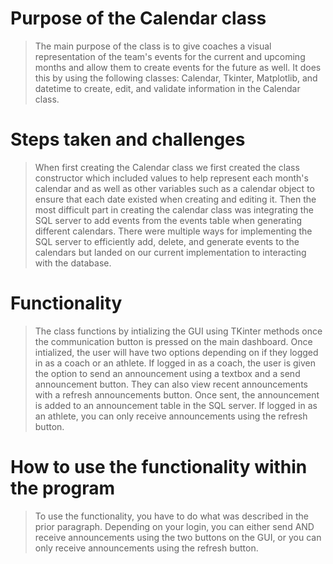 # Purpose of the Calendar class
> The main purpose of the class is to give coaches a visual representation of the team's events for the current and upcoming months and allow them to create events for the future as well.
> It does this by using the following classes: Calendar, Tkinter, Matplotlib, and datetime to create, edit, and validate information in the Calendar class.

# Steps taken and challenges
> When first creating the Calendar class we first created the class constructor which included values to help represent each month's calendar and as well as other variables such as a calendar object to ensure that each date existed when creating and editing it.
> Then the most difficult part in creating the calendar class was integrating the SQL server to add events from the events table when generating different calendars. There were multiple ways for implementing the SQL server to efficiently 
> add, delete, and generate events to the calendars but landed on our current implementation to interacting with the database. 

# Functionality
> The class functions by intializing the GUI using TKinter methods once the communication button is pressed on the main dashboard. Once intialized, the user will have two options depending on if they logged in as a coach or an athlete. If logged in as a coach, the user is given the option to send an announcement using a textbox and a send announcement button. They can also view recent announcements with a refresh announcements button. Once sent, the announcement is added to an announcement table in the SQL server. If logged in as an athlete, you can only receive announcements using the refresh button.

# How to use the functionality within the program
> To use the functionality, you have to do what was described in the prior paragraph. Depending on your login, you can either send AND receive announcements using the two buttons on the GUI, or you can only receive announcements using the refresh button.
